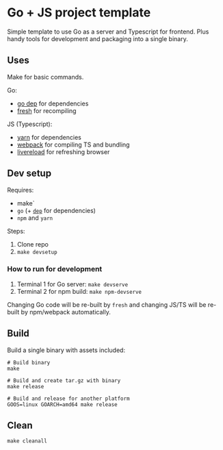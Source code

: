 # Go + JS project template

Simple template to use Go as a server and Typescript for frontend.
Plus handy tools for development and packaging into a single binary.

## Uses

Make for basic commands.

Go:
- [go dep](https://github.com/golang/dep) for dependencies
- [fresh](https://github.com/pilu/fresh/) for recompiling

JS (Typescript):
- [yarn](https://github.com/yarnpkg/yarn) for dependencies
- [webpack](https://webpack.js.org/) for compiling TS and bundling
- [livereload](http://livereload.com) for refreshing browser

## Dev setup

Requires:
- make`
- `go` (+ [`dep`](https://github.com/golang/dep) for dependencies)
- `npm` and `yarn`

Steps:
1. Clone repo
2. `make devsetup`

### How to run for development

1. Terminal 1 for Go server: `make devserve`
2. Terminal 2 for npm build: `make npm-devserve`

Changing Go code will be re-built by `fresh` and changing JS/TS will be re-built by npm/webpack automatically.

## Build

Build a single binary with assets included:

```
# Build binary
make

# Build and create tar.gz with binary
make release

# Build and release for another platform
GOOS=linux GOARCH=amd64 make release
```

## Clean

`make cleanall`
